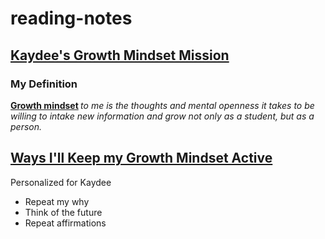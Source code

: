 # reading-notes
<html>
<body>

<h2> <u> Kaydee's Growth Mindset Mission </u>
</h2>
<h3> My Definition
 </h3>
<p> <b> <u> Growth mindset</u> </b> <i> to me is the thoughts and mental openness it takes to be willing to intake new information and grow not only as a student, but as a person. 
</i></p>
<h2>
<u> Ways I'll Keep my Growth Mindset Active </u>
</h2>
<p> Personalized for Kaydee
<ul>
  <li>Repeat my why</li>
  <li>Think of the future</li>
  <li>Repeat affirmations</li>
</ul>
</p>

</body>
</html>
